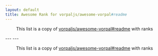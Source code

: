 ```yaml
---
layout: default
title: Awesome Rank for vorpaljs/awesome-vorpal#readme
---
```


<p align="center">
	This list is a copy of <a href="https://github.com/vorpaljs/awesome-vorpal#readme">vorpaljs/awesome-vorpal#readme</a> with ranks
</p>
---
---
<p align="center">
	This list is a copy of <a href="https://github.com/vorpaljs/awesome-vorpal#readme">vorpaljs/awesome-vorpal#readme</a> with ranks
</p>
